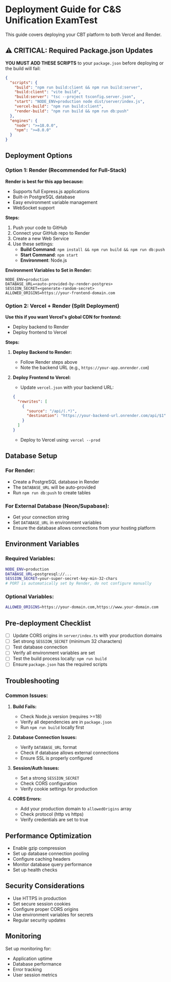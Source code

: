 # Deployment Guide for C&S Unification ExamTest

This guide covers deploying your CBT platform to both Vercel and Render.

## ⚠️ CRITICAL: Required Package.json Updates

**YOU MUST ADD THESE SCRIPTS** to your `package.json` before deploying or the build will fail:

```json
{
  "scripts": {
    "build": "npm run build:client && npm run build:server",
    "build:client": "vite build",
    "build:server": "tsc --project tsconfig.server.json",
    "start": "NODE_ENV=production node dist/server/index.js",
    "vercel-build": "npm run build:client",
    "render-build": "npm run build && npm run db:push"
  },
  "engines": {
    "node": ">=18.0.0",
    "npm": ">=8.0.0"
  }
}
```

## Deployment Options

### Option 1: Render (Recommended for Full-Stack)

**Render is best for this app because:**
- Supports full Express.js applications
- Built-in PostgreSQL database
- Easy environment variable management
- WebSocket support

**Steps:**
1. Push your code to GitHub
2. Connect your GitHub repo to Render
3. Create a new Web Service
4. Use these settings:
   - **Build Command**: `npm install && npm run build && npm run db:push`
   - **Start Command**: `npm start`
   - **Environment**: Node.js

**Environment Variables to Set in Render:**
```
NODE_ENV=production
DATABASE_URL=<auto-provided-by-render-postgres>
SESSION_SECRET=<generate-random-secret>
ALLOWED_ORIGINS=https://your-frontend-domain.com
```

### Option 2: Vercel + Render (Split Deployment)

**Use this if you want Vercel's global CDN for frontend:**
- Deploy backend to Render
- Deploy frontend to Vercel

**Steps:**

1. **Deploy Backend to Render:**
   - Follow Render steps above
   - Note the backend URL (e.g., `https://your-app.onrender.com`)

2. **Deploy Frontend to Vercel:**
   - Update `vercel.json` with your backend URL:
   ```json
   {
     "rewrites": [
       {
         "source": "/api/(.*)",
         "destination": "https://your-backend-url.onrender.com/api/$1"
       }
     ]
   }
   ```
   - Deploy to Vercel using: `vercel --prod`

## Database Setup

### For Render:
- Create a PostgreSQL database in Render
- The `DATABASE_URL` will be auto-provided
- Run `npm run db:push` to create tables

### For External Database (Neon/Supabase):
- Get your connection string
- Set `DATABASE_URL` in environment variables
- Ensure the database allows connections from your hosting platform

## Environment Variables

### Required Variables:
```bash
NODE_ENV=production
DATABASE_URL=postgresql://...
SESSION_SECRET=your-super-secret-key-min-32-chars
# PORT is automatically set by Render, do not configure manually
```

### Optional Variables:
```bash
ALLOWED_ORIGINS=https://your-domain.com,https://www.your-domain.com
```

## Pre-deployment Checklist

- [ ] Update CORS origins in `server/index.ts` with your production domains
- [ ] Set strong `SESSION_SECRET` (minimum 32 characters)
- [ ] Test database connection
- [ ] Verify all environment variables are set
- [ ] Test the build process locally: `npm run build`
- [ ] Ensure `package.json` has the required scripts

## Troubleshooting

### Common Issues:

1. **Build Fails:**
   - Check Node.js version (requires >=18)
   - Verify all dependencies are in `package.json`
   - Run `npm run build` locally first

2. **Database Connection Issues:**
   - Verify `DATABASE_URL` format
   - Check if database allows external connections
   - Ensure SSL is properly configured

3. **Session/Auth Issues:**
   - Set a strong `SESSION_SECRET`
   - Check CORS configuration
   - Verify cookie settings for production

4. **CORS Errors:**
   - Add your production domain to `allowedOrigins` array
   - Check protocol (http vs https)
   - Verify credentials are set to true

## Performance Optimization

- Enable gzip compression
- Set up database connection pooling
- Configure caching headers
- Monitor database query performance
- Set up health checks

## Security Considerations

- Use HTTPS in production
- Set secure session cookies
- Configure proper CORS origins
- Use environment variables for secrets
- Regular security updates

## Monitoring

Set up monitoring for:
- Application uptime
- Database performance
- Error tracking
- User session metrics